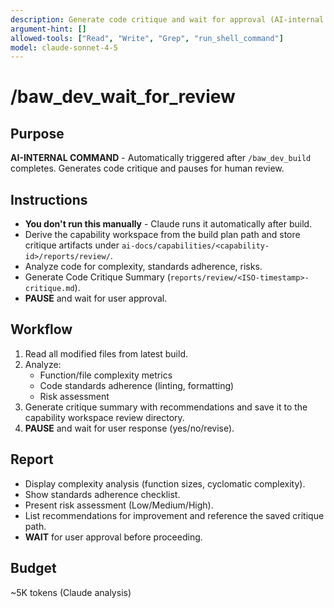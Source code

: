 ```yaml
---
description: Generate code critique and wait for approval (AI-internal command)
argument-hint: []
allowed-tools: ["Read", "Write", "Grep", "run_shell_command"]
model: claude-sonnet-4-5
---
```


# /baw_dev_wait_for_review

## Purpose
**AI-INTERNAL COMMAND** - Automatically triggered after `/baw_dev_build` completes. Generates code critique and pauses for human review.

## Instructions
- **You don't run this manually** - Claude runs it automatically after build.
- Derive the capability workspace from the build plan path and store critique artifacts under `ai-docs/capabilities/<capability-id>/reports/review/`.
- Analyze code for complexity, standards adherence, risks.
- Generate Code Critique Summary (`reports/review/<ISO-timestamp>-critique.md`).
- **PAUSE** and wait for user approval.

## Workflow
1. Read all modified files from latest build.
2. Analyze:
   - Function/file complexity metrics
   - Code standards adherence (linting, formatting)
   - Risk assessment
3. Generate critique summary with recommendations and save it to the capability workspace review directory.
4. **PAUSE** and wait for user response (yes/no/revise).

## Report
- Display complexity analysis (function sizes, cyclomatic complexity).
- Show standards adherence checklist.
- Present risk assessment (Low/Medium/High).
- List recommendations for improvement and reference the saved critique path.
- **WAIT** for user approval before proceeding.

## Budget
~5K tokens (Claude analysis)
